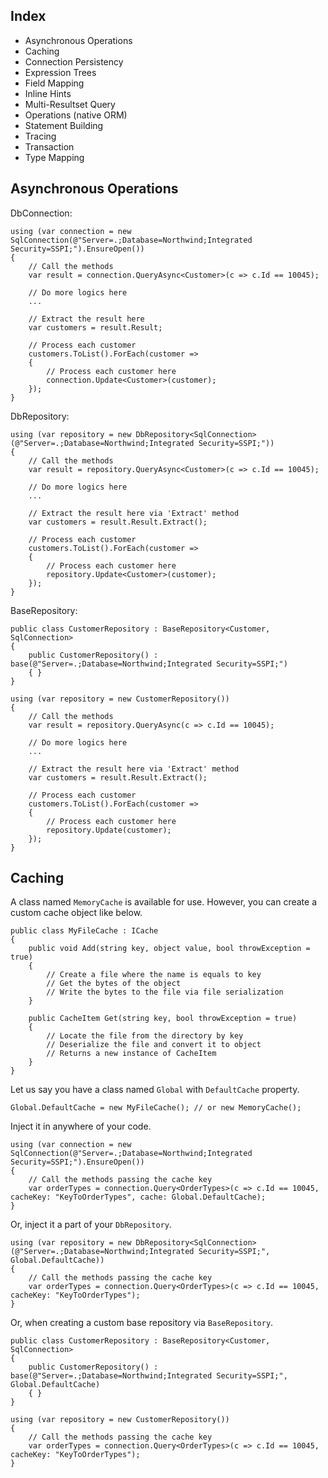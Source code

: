 ## Index
* Asynchronous Operations
* Caching
* Connection Persistency
* Expression Trees
* Field Mapping
* Inline Hints
* Multi-Resultset Query
* Operations (native ORM)
* Statement Building
* Tracing
* Transaction
* Type Mapping

## Asynchronous Operations

DbConnection:	
	
	using (var connection = new SqlConnection(@"Server=.;Database=Northwind;Integrated Security=SSPI;").EnsureOpen())
	{
		// Call the methods
		var result = connection.QueryAsync<Customer>(c => c.Id == 10045);
		
		// Do more logics here
		...
		
		// Extract the result here
		var customers = result.Result;
		
		// Process each customer
		customers.ToList().ForEach(customer =>
		{
			// Process each customer here
			connection.Update<Customer>(customer);
		});
	}

DbRepository:

	using (var repository = new DbRepository<SqlConnection>(@"Server=.;Database=Northwind;Integrated Security=SSPI;"))
	{
		// Call the methods
		var result = repository.QueryAsync<Customer>(c => c.Id == 10045);
		
		// Do more logics here
		...
		
		// Extract the result here via 'Extract' method
		var customers = result.Result.Extract();
		
		// Process each customer
		customers.ToList().ForEach(customer =>
		{
			// Process each customer here
			repository.Update<Customer>(customer);
		});
	}
	
BaseRepository:
	
	public class CustomerRepository : BaseRepository<Customer, SqlConnection>
	{
		public CustomerRepository() : base(@"Server=.;Database=Northwind;Integrated Security=SSPI;")
		{ }
	}

	using (var repository = new CustomerRepository())
	{
		// Call the methods
		var result = repository.QueryAsync(c => c.Id == 10045);
		
		// Do more logics here
		...
		
		// Extract the result here via 'Extract' method
		var customers = result.Result.Extract();
		
		// Process each customer
		customers.ToList().ForEach(customer =>
		{
			// Process each customer here
			repository.Update(customer);
		});
	}

## Caching
	
A class named `MemoryCache` is available for use. However, you can create a custom cache object like below.

	public class MyFileCache : ICache
	{
		public void Add(string key, object value, bool throwException = true)
		{
			// Create a file where the name is equals to key
			// Get the bytes of the object
			// Write the bytes to the file via file serialization
		}
		
		public CacheItem Get(string key, bool throwException = true)
		{
			// Locate the file from the directory by key
			// Deserialize the file and convert it to object
			// Returns a new instance of CacheItem
		}
	}

Let us say you have a class named `Global` with `DefaultCache` property.
	
	Global.DefaultCache = new MyFileCache(); // or new MemoryCache();
	
Inject it in anywhere of your code.

	using (var connection = new SqlConnection(@"Server=.;Database=Northwind;Integrated Security=SSPI;").EnsureOpen())
	{
		// Call the methods passing the cache key
		var orderTypes = connection.Query<OrderTypes>(c => c.Id == 10045, cacheKey: "KeyToOrderTypes", cache: Global.DefaultCache);
	}
	
Or, inject it a part of your `DbRepository`.

	using (var repository = new DbRepository<SqlConnection>(@"Server=.;Database=Northwind;Integrated Security=SSPI;", Global.DefaultCache))
	{
		// Call the methods passing the cache key
		var orderTypes = connection.Query<OrderTypes>(c => c.Id == 10045, cacheKey: "KeyToOrderTypes");
	}
	
Or, when creating a custom base repository via `BaseRepository`.

	public class CustomerRepository : BaseRepository<Customer, SqlConnection>
	{
		public CustomerRepository() : base(@"Server=.;Database=Northwind;Integrated Security=SSPI;", Global.DefaultCache)
		{ }
	}

	using (var repository = new CustomerRepository())
	{
		// Call the methods passing the cache key
		var orderTypes = connection.Query<OrderTypes>(c => c.Id == 10045, cacheKey: "KeyToOrderTypes");
	}

